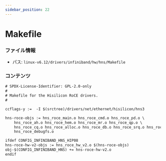 ```yaml
---
sidebar_position: 22
---
```

# Makefile

### ファイル情報

- パス: `linux-v6.12/drivers/infiniband/hw/hns/Makefile`

### コンテンツ

```txt
# SPDX-License-Identifier: GPL-2.0-only
#
# Makefile for the Hisilicon RoCE drivers.
#

ccflags-y :=  -I $(srctree)/drivers/net/ethernet/hisilicon/hns3

hns-roce-objs := hns_roce_main.o hns_roce_cmd.o hns_roce_pd.o \
	hns_roce_ah.o hns_roce_hem.o hns_roce_mr.o hns_roce_qp.o \
	hns_roce_cq.o hns_roce_alloc.o hns_roce_db.o hns_roce_srq.o hns_roce_restrack.o \
	hns_roce_debugfs.o

ifdef CONFIG_INFINIBAND_HNS_HIP08
hns-roce-hw-v2-objs := hns_roce_hw_v2.o $(hns-roce-objs)
obj-$(CONFIG_INFINIBAND_HNS) += hns-roce-hw-v2.o
endif

```
